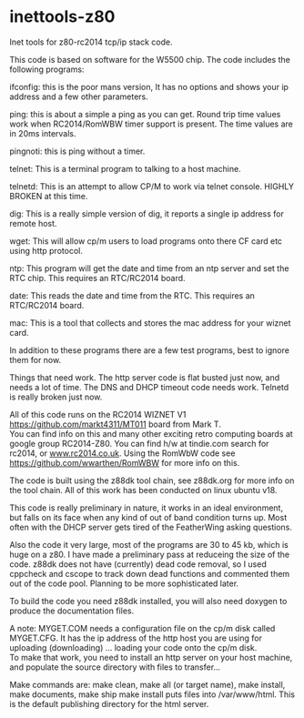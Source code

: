 # inettools-z80
Inet tools for z80-rc2014 tcp/ip stack code.

This code is based on software for the W5500 chip.  The code includes the following programs:

ifconfig:  this is the poor mans version,  It has no options and shows your ip address and a few other parameters.

ping:  this is about a simple a ping as you can get.  Round trip time values work when RC2014/RomWBW timer support is present.  The time values are in 20ms intervals.  

pingnoti: this is ping without a timer.  

telnet:  This is a terminal program to talking to a host machine.

telnetd:  This is an attempt to allow CP/M to work via telnet console.   HIGHLY BROKEN at this time.

dig: This is a really simple version of dig, it reports a single ip address for remote host.

wget:  This will allow cp/m users to load programs onto there CF card etc using http protocol.

ntp: This program will get the date and time from an ntp server and set the RTC chip.  This requires an RTC/RC2014 board.

date: This reads the date and time from the RTC.  This requires an RTC/RC2014 board.

mac:  This is a tool that collects and stores the mac address for your wiznet card.

In addition to these programs there are a few test programs, best to ignore them for now.

Things that need work. 
The http server code is flat busted just now, and needs a lot of time.   The
DNS and DHCP timeout code needs work.  Telnetd is really broken just now.

All of this code runs on the RC2014 WIZNET V1 https://github.com/markt4311/MT011 board from Mark T.  
You can find info on this and many other exciting
retro computing boards at google group RC2014-Z80.  You can find h/w at tindie.com search for rc2014, or www.rc2014.co.uk.
Using the RomWbW code see https://github.com/wwarthen/RomWBW for more info on this.

The code is built using the z88dk tool chain, see z88dk.org for more info on the tool chain.
All of this work has been conducted on linux ubuntu v18.

This code is really preliminary in nature, it works in an ideal environment, but falls on its face when any kind of
out of band condition turns up.  Most often with the DHCP server gets tired of the FeatherWing asking questions.

Also the code it very large, most of the programs are 30 to 45 kb, which is huge on a z80.  I have made a preliminary
pass at reduceing the size of the code.  z88dk does not have (currently) dead code removal, so I used cppcheck and cscope
to track down dead functions and commented them out of the code pool.  Planning to be more sophisticated later.

To build the code you need z88dk installed, you will also need doxygen to produce the documentation files.

A note:  MYGET.COM needs a configuration file on the cp/m disk called MYGET.CFG.  It has the ip address of the
http host you are using for uploading (downloading) ... loading your code onto the cp/m disk.  
To make that work, you need to install an http server on your host machine, and populate the source directory with
files to transfer...  

Make commands are:  make clean, make all (or target name), make install, make documents, make ship
make install puts files into /var/www/html.  This is the default publishing
directory for the html server.


